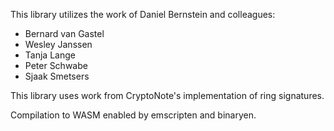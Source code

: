 This library utilizes the work of Daniel Bernstein and colleagues:
- Bernard van Gastel
- Wesley Janssen
- Tanja Lange
- Peter Schwabe
- Sjaak Smetsers


This library uses work from CryptoNote's implementation of ring signatures.

Compilation to WASM enabled by emscripten and binaryen.